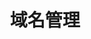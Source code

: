 ---
home: true
heroText: 域名管理
heroImage: /images/logo.svg
title: 域名管理
actions: 
  - text: 域名搜索
    link:  /zh/domains/Search
    type: secondary
  - text: 域名注册
    link: /zh/domains/Register
    type: secondary
  - text: 域名设置
    link: /zh/domains/Settings
    type: secondary
  - text: 反向解析
    link: /zh/domains/Reverse
    type: secondary
  - text: 子域名
    link: /zh/domains/Subdomain
    type: secondary
  - text: 域名购买与出售
    link: /zh/domains/Opensea
    type: secondary
footer: Copyright © 2022 unit.domains All Rights Reserved.
---
